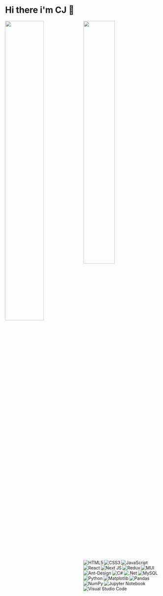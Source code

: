 # Hi there i'm CJ 👋

<img align = "left"  width="50%" src="https://github-readme-stats.vercel.app/api?username=CJCODESgit&show_icons=true&theme=radical" />
<img align = "left"  width="45%" src="https://github-readme-stats.vercel.app/api/top-langs/?username=CJCODESgit&layout=compact&theme=radical" />

<img align = "left" alt="HTML5" src="https://img.shields.io/badge/html5-%23E34F26.svg?style=for-the-badge&logo=html5&logoColor=white" />
<img align = "left" alt="CSS3" src="https://img.shields.io/badge/css3-%231572B6.svg?style=for-the-badge&logo=css3&logoColor=white" />
<img align = "left" alt="JavaScript" src="https://img.shields.io/badge/javascript-%23323330.svg?style=for-the-badge&logo=javascript&logoColor=%23F7DF1E" />
<img align = "left" alt="React" src="https://img.shields.io/badge/react-%2320232a.svg?style=for-the-badge&logo=react&logoColor=%2361DAFB" />
<img align = "left" alt="Next JS" src="https://img.shields.io/badge/Next-black?style=for-the-badge&logo=next.js&logoColor=white" />
<img align = "left" alt="Redux" src="https://img.shields.io/badge/redux-%23593d88.svg?style=for-the-badge&logo=redux&logoColor=white" />
<img align = "left" alt="MUI" src="https://img.shields.io/badge/MUI-%230081CB.svg?style=for-the-badge&logo=mui&logoColor=white" />
<img align = "left" alt="Ant-Design" src="https://img.shields.io/badge/-AntDesign-%230170FE?style=for-the-badge&logo=ant-design&logoColor=white" />
<img align = "left" alt="C#" src="https://img.shields.io/badge/c%23-%23239120.svg?style=for-the-badge&logo=c-sharp&logoColor=white" />
<img align = "left" alt=".Net" src="https://img.shields.io/badge/.NET-5C2D91?style=for-the-badge&logo=.net&logoColor=white" />
<img align = "left" alt="MySQL" src="https://img.shields.io/badge/mysql-%2300f.svg?style=for-the-badge&logo=mysql&logoColor=white" />
<img align = "left" alt="Python" src="https://img.shields.io/badge/python-3670A0?style=for-the-badge&logo=python&logoColor=ffdd54" />
<img align = "left" alt="Matplotlib" src="https://img.shields.io/badge/Matplotlib-%23ffffff.svg?style=for-the-badge&logo=Matplotlib&logoColor=black" />
<img align = "left" alt="Pandas" src="https://img.shields.io/badge/pandas-%23150458.svg?style=for-the-badge&logo=pandas&logoColor=white" />
<img align = "left" alt="NumPy" src="https://img.shields.io/badge/numpy-%23013243.svg?style=for-the-badge&logo=numpy&logoColor=white" />
<img align = "left" alt="Jupyter Notebook" src="https://img.shields.io/badge/jupyter-%23FA0F00.svg?style=for-the-badge&logo=jupyter&logoColor=white" />
<img align = "left" alt="Visual Studio Code" src="https://img.shields.io/badge/Visual%20Studio%20Code-0078d7.svg?style=for-the-badge&logo=visual-studio-code&logoColor=white" />
